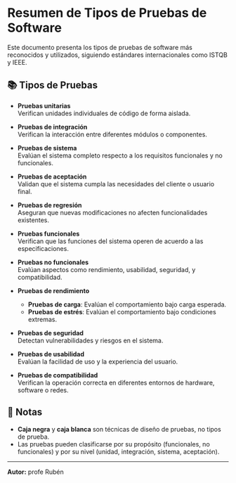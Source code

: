 # Resumen de Tipos de Pruebas de Software

Este documento presenta los tipos de pruebas de software más reconocidos y utilizados, siguiendo estándares internacionales como ISTQB y IEEE.

## 📚 Tipos de Pruebas

- **Pruebas unitarias**  
  Verifican unidades individuales de código de forma aislada.

- **Pruebas de integración**  
  Verifican la interacción entre diferentes módulos o componentes.

- **Pruebas de sistema**  
  Evalúan el sistema completo respecto a los requisitos funcionales y no funcionales.

- **Pruebas de aceptación**  
  Validan que el sistema cumpla las necesidades del cliente o usuario final.

- **Pruebas de regresión**  
  Aseguran que nuevas modificaciones no afecten funcionalidades existentes.

- **Pruebas funcionales**  
  Verifican que las funciones del sistema operen de acuerdo a las especificaciones.

- **Pruebas no funcionales**  
  Evalúan aspectos como rendimiento, usabilidad, seguridad, y compatibilidad.

- **Pruebas de rendimiento**  
  - **Pruebas de carga**: Evalúan el comportamiento bajo carga esperada.
  - **Pruebas de estrés**: Evalúan el comportamiento bajo condiciones extremas.

- **Pruebas de seguridad**  
  Detectan vulnerabilidades y riesgos en el sistema.

- **Pruebas de usabilidad**  
  Evalúan la facilidad de uso y la experiencia del usuario.

- **Pruebas de compatibilidad**  
  Verifican la operación correcta en diferentes entornos de hardware, software o redes.

## 📌 Notas

- **Caja negra** y **caja blanca** son técnicas de diseño de pruebas, no tipos de prueba.
- Las pruebas pueden clasificarse por su propósito (funcionales, no funcionales) y por su nivel (unidad, integración, sistema, aceptación).

---

**Autor:** profe Rubén
